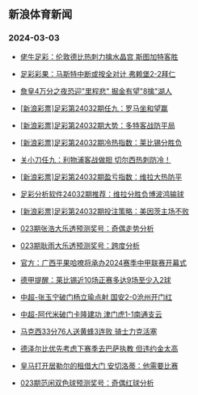 ## 新浪体育新闻 
### 2024-03-03

+ [佬牛足彩：伦敦德比热刺力擒水晶宫 斯图加特客胜](https://sports.sina.com.cn/l/2024-03-02/doc-inakwwtq6692400.shtml)

+ [足彩彩果：马斯特中断或按全对计 弗赖堡2-2拜仁](https://sports.sina.com.cn/l/2024-03-02/doc-inakwsms6787607.shtml)

+ [詹皇4万分之夜恐迎"里程悲" 掘金有望"8擒"湖人](https://sports.sina.com.cn/l/2024-03-02/doc-inakvksk8342635.shtml)

+ [[新浪彩票]足彩第24032期任九：罗马坐和望赢](https://sports.sina.com.cn/l/2024-03-02/doc-inakwsmn9585974.shtml)

+ [[新浪彩票]足彩第24032期大势：多特客战防平局](https://sports.sina.com.cn/l/2024-03-02/doc-inakwsmu7697950.shtml)

+ [[新浪彩票]足彩第24032期冷热指数：莱比锡分胜负](https://sports.sina.com.cn/l/2024-03-02/doc-inakwsmu3567477.shtml)

+ [关小刀任九：利物浦客战做胆 切尔西热刺防冷！](https://sports.sina.com.cn/l/2024-03-02/doc-inakxiin3268219.shtml)

+ [[新浪彩票]足彩第24032期盈亏指数：维拉大热防平](https://sports.sina.com.cn/l/2024-03-02/doc-inakwsms6789968.shtml)

+ [足彩分析软件24032期推荐：维拉分胜负博波鸿输球](https://sports.sina.com.cn/l/2024-03-02/doc-inakwsmu3570688.shtml)

+ [[新浪彩票]足彩第24032期投注策略：美因茨主场不败](https://sports.sina.com.cn/l/2024-03-02/doc-inakwsmu3566962.shtml)

+ [023期张浩大乐透预测奖号：奇偶走势分析](https://sports.sina.com.cn/l/2024-03-02/doc-inakuyan7619000.shtml)

+ [023期耿雨大乐透预测奖号：跨度分析](https://sports.sina.com.cn/l/2024-03-02/doc-inakuyaq8522812.shtml)

+ [官方：广西平果哈嘹将承办2024赛季中甲联赛开幕式](https://sports.sina.com.cn/china/j/2024-03-02/doc-inakxpra9153801.shtml)

+ [德甲提醒：莱比锡近10场正赛多达9场至少入2球](https://sports.sina.com.cn/l/2024-03-02/doc-inakwwtq6675044.shtml)

+ [中超-张玉宁破门杨立瑜点射 国安2-0沧州开门红](https://sports.sina.com.cn/china/j/2024-03-02/doc-inakxyfe7052356.shtml)

+ [中超-阿代米破门卡隆建功 津门虎1-1南通支云](https://sports.sina.com.cn/china/j/2024-03-02/doc-inakxyew8940403.shtml)

+ [马克西33分76人送黄蜂3连败 骑士力克活塞](https://sports.sina.com.cn/basketball/nba/2024-03-02/doc-inakwwts7595034.shtml)

+ [德泽尔比优先考虑下赛季去巴萨执教 但违约金太高](https://sports.sina.com.cn/g/laliga/2024-03-02/doc-inakxyfe7048198.shtml)

+ [皇马打开居勒尔的租借大门 安切洛蒂：他需要比赛](https://sports.sina.com.cn/g/laliga/2024-03-02/doc-inakxyfa6142578.shtml)

+ [023期范闲双色球预测奖号：奇偶红球分析](https://sports.sina.com.cn/l/2024-03-02/doc-inakuyaq8520050.shtml)

